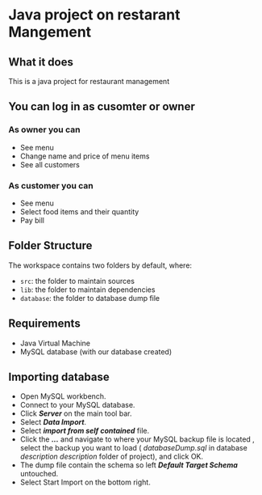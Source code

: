 # Java project on restarant Mangement
## What it does
This is a java project for restaurant management  

## You can log in as cusomter or owner
### As owner you can
- See menu
- Change name and price of menu items
- See all customers

### As customer you can
- See menu
- Select food items and their quantity
- Pay bill

## Folder Structure
The workspace contains two folders by default, where:
- `src`: the folder to maintain sources
- `lib`: the folder to maintain dependencies
- `database`: the folder to database dump file

## Requirements
- Java Virtual Machine
- MySQL database (with our database created)

## Importing database
- Open MySQL workbench.
- Connect to your MySQL database.
- Click ***Server*** on the main tool bar.
- Select ***Data Import***.
- Select ***import from self contained*** file.
- Click the ***...*** and navigate to where your MySQL backup file is located , select the backup you want to load ( *databaseDump.sql* in database *description description* folder of project), and click OK.
- The dump file contain the schema so left ***Default Target Schema*** untouched.
- Select Start Import on the bottom right.
